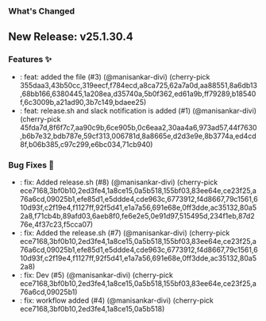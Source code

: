 ### What's Changed

## New Release: v25.1.30.4

### Features ✨

- : feat: added the file (#3) (@manisankar-divi) (cherry-pick 355daa3,43b50cc,319eecf,f784ecd,a8ca725,62a7a0d,aa88551,8a6db13,68bb166,6380445,1a208ea,d35740a,5b0f362,ed61a9b,ff79289,b18540f,6c3009b,a21ad90,3b7c149,bdaee25)
- : feat: release.sh and slack notification is added  (#1) (@manisankar-divi) (cherry-pick 45fda7d,8f6f7c7,aa90c9b,6ce905b,0c6eaa2,30aa4a6,973ad57,44f7630,b6b7e32,bdb787e,59cf313,006781d,8a8665e,d2d3e9e,8b3774a,ed4cd8f,b06b385,c97c299,e6bc034,71cb940)
### Bug Fixes 🐛

- : fix: Added release.sh (#8) (@manisankar-divi) (cherry-pick ece7168,3bf0b10,2ed3fe4,1a8ce15,0a5b518,155bf03,83ee64e,ce23f25,a76a6cd,09025b1,efe85d1,e5ddde4,cde963c,6773912,f4d8667,79c1561,610d93f,c2f19e4,f1127ff,92f5d41,e1a7a56,691e68e,0ff3dde,ac35132,80a52a8,f71cb4b,89afd03,6aeb8f0,fe6e2e5,0e91d97,515495d,234f1eb,87d276e,4f37c23,f5cca07)
- : fix: Added the release.sh (#7) (@manisankar-divi) (cherry-pick ece7168,3bf0b10,2ed3fe4,1a8ce15,0a5b518,155bf03,83ee64e,ce23f25,a76a6cd,09025b1,efe85d1,e5ddde4,cde963c,6773912,f4d8667,79c1561,610d93f,c2f19e4,f1127ff,92f5d41,e1a7a56,691e68e,0ff3dde,ac35132,80a52a8)
- : fix: Dev (#5) (@manisankar-divi) (cherry-pick ece7168,3bf0b10,2ed3fe4,1a8ce15,0a5b518,155bf03,83ee64e,ce23f25,a76a6cd,09025b1)
- : fix: workflow added (#4) (@manisankar-divi) (cherry-pick ece7168,3bf0b10,2ed3fe4,1a8ce15,0a5b518)
